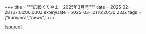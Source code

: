 +++
title = """広報くりやま　2025年3月号"""
date = 2025-02-28T07:00:00.000Z
expiryDate = 2025-03-12T16:20:30.230Z
tags = ["kuriyama","news"]
+++


[[source]](https://www.town.kuriyama.hokkaido.jp/site/koho/30437.html)
